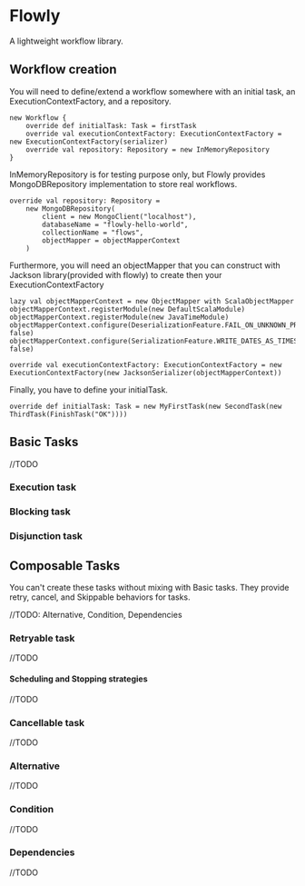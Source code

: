 # Flowly

A lightweight workflow library.

## Workflow creation

You will need to define/extend a workflow somewhere with an initial task, an ExecutionContextFactory, 
and a repository.

```
new Workflow {
    override def initialTask: Task = firstTask
    override val executionContextFactory: ExecutionContextFactory = new ExecutionContextFactory(serializer)
    override val repository: Repository = new InMemoryRepository
}
```

InMemoryRepository is for testing purpose only, but Flowly provides MongoDBRepository implementation 
to store real workflows.

```
override val repository: Repository = 
    new MongoDBRepository(
        client = new MongoClient("localhost"),
        databaseName = "flowly-hello-world",
        collectionName = "flows",
        objectMapper = objectMapperContext
    )
```

Furthermore, you will need an objectMapper that you can construct with Jackson library(provided with flowly) to create then your ExecutionContextFactory
```
lazy val objectMapperContext = new ObjectMapper with ScalaObjectMapper
objectMapperContext.registerModule(new DefaultScalaModule)
objectMapperContext.registerModule(new JavaTimeModule)
objectMapperContext.configure(DeserializationFeature.FAIL_ON_UNKNOWN_PROPERTIES, false)
objectMapperContext.configure(SerializationFeature.WRITE_DATES_AS_TIMESTAMPS, false)
```
```
override val executionContextFactory: ExecutionContextFactory = new ExecutionContextFactory(new JacksonSerializer(objectMapperContext))
```

Finally, you have to define your initialTask.
```
override def initialTask: Task = new MyFirstTask(new SecondTask(new ThirdTask(FinishTask("OK"))))
```

## Basic Tasks
//TODO

### Execution task

### Blocking task

### Disjunction task

## Composable Tasks
You can't create these tasks without mixing with Basic tasks. They provide retry, cancel, 
and Skippable behaviors for tasks.

//TODO: Alternative, Condition, Dependencies

### Retryable task
//TODO
#### Scheduling and Stopping strategies
//TODO

### Cancellable task
//TODO
### Alternative
//TODO
### Condition
//TODO
### Dependencies
//TODO